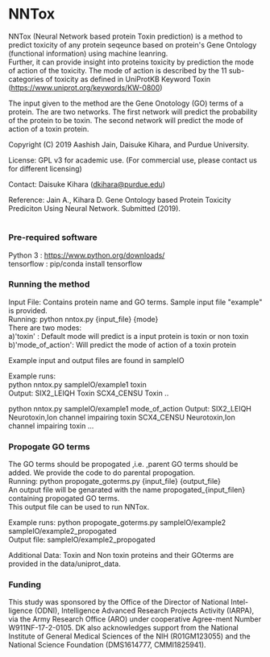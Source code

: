 # NNTox
NNTox (Neural Network based protein Toxin prediction) is a method to predict toxicity of any protein seqeunce based on protein's Gene Ontology (functional information) using machine leanring.  
Further, it can provide insight into proteins toxicity by prediction the mode of action of the toxicity. The mode of action is described by the 11 sub-categories of toxicity as defined in UniProtKB Keyword Toxin (https://www.uniprot.org/keywords/KW-0800) 

The input given to the method are the Gene Onotology (GO) terms of a protein. The are two networks. The first network will predict the probability of the protein to be toxin. The second network will predict the mode of action of a toxin protein.

Copyright (C) 2019 Aashish Jain, Daisuke Kihara, and Purdue University.

License: GPL v3 for academic use. (For commercial use, please contact us for different licensing)

Contact: Daisuke Kihara (dkihara@purdue.edu)

Reference: Jain A., Kihara D. Gene Ontology based Protein Toxicity Prediciton Using Neural Network. Submitted (2019).

#

### Pre-required software

Python 3 : https://www.python.org/downloads/  
tensorflow : pip/conda install tensorflow

### Running the method

Input File: Contains protein name and GO terms. Sample input file "example" is provided.  
Running: python nntox.py {input_file} {mode}  
There are two modes:  
a)'toxin' : Default mode will predict is a input protein is toxin or non toxin  
b)'mode_of_action': Will predict the mode of action of a toxin protein  

Example input and output files are found in sampleIO

Example runs:   
python nntox.py sampleIO/example1 toxin  
Output:
SIX2_LEIQH Toxin
SCX4_CENSU Toxin
..

python nntox.py sampleIO/example1 mode_of_action
Output:
SIX2_LEIQH Neurotoxin,Ion channel impairing toxin
SCX4_CENSU Neurotoxin,Ion channel impairing toxin
...

### Propogate GO terms  
The GO terms should be propogated ,i.e. ,parent GO terms should be added. We provide the code to do parental propogation.  
Running: python propogate_goterms.py {input_file} {output_file}  
An output file will be genarated with the name propogated_{input_filen} containing propogated GO terms.  
This output file can be used to run NNTox.

Example runs:
python propogate_goterms.py sampleIO/example2 sampleIO/example2_propogated  
Output file: sampleIO/example2_propogated    

Additional Data:
Toxin and Non toxin proteins and their GOterms are provided in the data/uniprot_data.

### Funding  
This study was sponsored by the Office of the Director of National Intel-ligence (ODNI), Intelligence Advanced Research Projects Activity (IARPA), via the Army Research Office (ARO) under cooperative Agree-ment Number W911NF-17-2-0105. DK also acknowledges support from the National Institute of General Medical Sciences of the NIH (R01GM123055) and the National Science Foundation (DMS1614777, CMMI1825941).  
